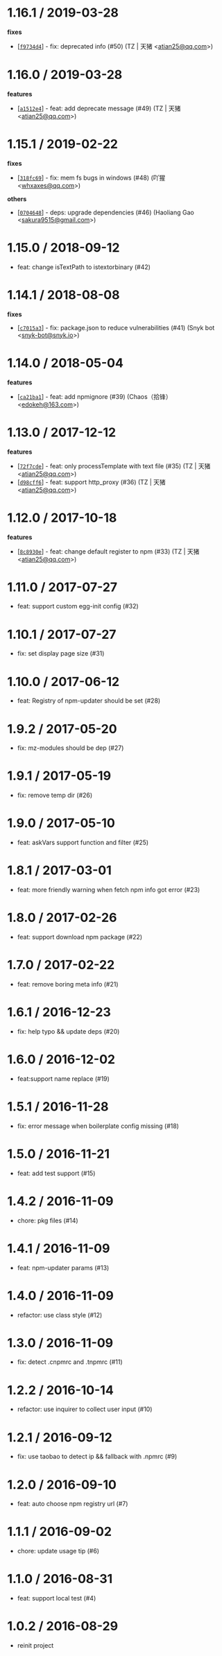 
1.16.1 / 2019-03-28
==================

**fixes**
  * [[`f9734d4`](http://github.com/eggjs/egg-init/commit/f9734d4e243dbc8809a3b7b9503bd21db104f151)] - fix: deprecated info (#50) (TZ | 天猪 <<atian25@qq.com>>)

1.16.0 / 2019-03-28
==================

**features**
  * [[`a1512e4`](http://github.com/eggjs/egg-init/commit/a1512e47eef8a7f4af8561946a5bb486eb24e2f0)] - feat: add deprecate message (#49) (TZ | 天猪 <<atian25@qq.com>>)

1.15.1 / 2019-02-22
==================

**fixes**
  * [[`318fc69`](http://github.com/eggjs/egg-init/commit/318fc695d6ec0f7df092b8d56e1cfc04b7bef793)] - fix: mem fs bugs in windows  (#48) (吖猩 <<whxaxes@qq.com>>)

**others**
  * [[`0704648`](http://github.com/eggjs/egg-init/commit/070464810136691c615d6c5a8862facbf68e768f)] - deps: upgrade dependencies (#46) (Haoliang Gao <<sakura9515@gmail.com>>)

1.15.0 / 2018-09-12
===================

  * feat: change isTextPath to istextorbinary (#42)

1.14.1 / 2018-08-08
==================

**fixes**
  * [[`c7015a3`](http://github.com/eggjs/egg-init/commit/c7015a3c3ca11412de0ba3c72e7744a464bdf8ae)] - fix: package.json to reduce vulnerabilities (#41) (Snyk bot <<snyk-bot@snyk.io>>)

1.14.0 / 2018-05-04
==================

**features**
  * [[`ca21ba1`](http://github.com/eggjs/egg-init/commit/ca21ba12dcc4a558064d57b6fe8ff6cef92aa903)] - feat: add npmignore (#39) (Chaos（拾锋） <<edokeh@163.com>>)

1.13.0 / 2017-12-12
===================

**features**
  * [[`72f7cde`](https://github.com/eggjs/egg-init/commit/72f7cde15b1a7ebf04d8bd93e7f4fe5fc56e9d37)] - feat: only processTemplate with text file (#35) (TZ | 天猪 <<atian25@qq.com>>)
  * [[`d98cff6`](https://github.com/eggjs/egg-init/commit/d98cff6be7a1fc13c51bf8539ad138b1f35f0d53)] - feat: support http_proxy (#36) (TZ | 天猪 <<atian25@qq.com>>)

1.12.0 / 2017-10-18
==================

**features**
  * [[`8c8930e`](http://github.com/eggjs/egg-init/commit/8c8930eff649aa3b0f414c724c31d3cbdf2a30a2)] - feat: change default register to npm (#33) (TZ | 天猪 <<atian25@qq.com>>)

1.11.0 / 2017-07-27
==================

  * feat: support custom egg-init config (#32)

1.10.1 / 2017-07-27
==================

  * fix: set display page size (#31)

1.10.0 / 2017-06-12
===================

  * feat: Registry of npm-updater should be set (#28)

1.9.2 / 2017-05-20
==================

  * fix: mz-modules should be dep (#27)

1.9.1 / 2017-05-19
==================

  * fix: remove temp dir (#26)

1.9.0 / 2017-05-10
==================

  * feat: askVars support function and filter (#25)

1.8.1 / 2017-03-01
==================

  * feat: more friendly warning when fetch npm info got error (#23)

1.8.0 / 2017-02-26
==================

  * feat: support download npm package (#22)

1.7.0 / 2017-02-22
==================

  * feat: remove boring meta info (#21)

1.6.1 / 2016-12-23
==================

  * fix: help typo && update deps (#20)

1.6.0 / 2016-12-02
==================

  * feat:support name replace (#19)

1.5.1 / 2016-11-28
==================

  * fix: error message when boilerplate config missing (#18)

1.5.0 / 2016-11-21
==================

  * feat: add test support (#15)

1.4.2 / 2016-11-09
==================

  * chore: pkg files (#14)

1.4.1 / 2016-11-09
==================

  * feat: npm-updater params (#13)

1.4.0 / 2016-11-09
==================

  * refactor: use class style (#12)

1.3.0 / 2016-11-09
==================

  * fix: detect .cnpmrc and .tnpmrc (#11)

1.2.2 / 2016-10-14
==================

  * refactor: use inquirer to collect user input (#10)

1.2.1 / 2016-09-12
==================

  * fix: use taobao to detect ip && fallback with .npmrc (#9)

1.2.0 / 2016-09-10
==================

  * feat: auto choose npm registry url (#7)

1.1.1 / 2016-09-02
==================

  * chore: update usage tip (#6)

1.1.0 / 2016-08-31
==================

  * feat: support local test (#4)

1.0.2 / 2016-08-29
==================

  * reinit project

